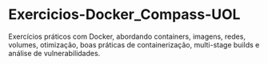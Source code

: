 # Exercicios-Docker_Compass-UOL
Exercícios práticos com Docker, abordando containers, imagens, redes, volumes, otimização, boas práticas de containerização, multi-stage builds e análise de vulnerabilidades.
